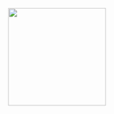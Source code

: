 <div id="header" align="center">
    <img src="https://i.giphy.com/media/v1.Y2lkPTc5MGI3NjExNTR2ZjV2ZXA4cHRmbnZqZWVnOWV1Yms4cGwzMXRucmFzeXhuZnUyNSZlcD12MV9pbnRlcm5hbF9naWZfYnlfaWQmY3Q9cw/xwd5FiqNEqgEDJDD1l/giphy.gif" width="200"/>
</div>